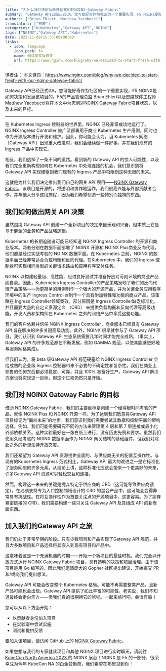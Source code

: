 ```yaml
---
title: "为什么我们决定从新开始我们的NGINX Gateway Fabric"
summary: "Gateway API已经正式GA，您可能好奇作为社区的一个重要实现，F5 NGINX是如何决策和发展该项目的。F5的产品管理总监 Brian Ehlert以及首席软件工程师Matthew Yacobucci将在本文中为您阐述NGINX Gateway Fabric项目及其未来的目标。"
authors: ["Brian Ehlert, Matthew Yacobucci"]
translators: ["林静"]
categories: ["Kubernetes","Gateway API","NGINX"]
tags: ["NGINX","Gateway API","Kubernetes"]
date: 2023-11-08T15:33:00+08:00
links:
  - icon: language
    icon_pack: fa
    name: 阅读英文版原文
    url: https://www.nginx.com/blog/why-we-decided-to-start-fresh-with-our-nginx-gateway-fabric/
---
```


译者注：
本文译自：<https://www.nginx.com/blog/why-we-decided-to-start-fresh-with-our-nginx-gateway-fabric/>

Gateway API已经正式GA，您可能好奇作为社区的一个重要实现，F5 NGINX是如何决策和发展该项目的。F5的产品管理总监 Brian Ehlert以及首席软件工程师Matthew Yacobucci将在本文中为您阐述[NGINX Gateway Fabric](https://github.com/nginxinc/nginx-gateway-fabric)项目状态，以及未来的目标。

---

在 Kubernetes Ingress 控制器的世界里，NGINX 已经非常成功地运行了。NGINX Ingress Controller 被广泛部署用于商业 Kubernetes 生产用例，同时也作为开源版本进行开发和维护。因此，你可能会认为，当 Kubernetes 网络（Gateway API）出现重大改进时，我们会继续做一件好事，并在我们现有的 Ingress 产品中实现它。

相反，我们选择了一条不同的道路。看到新的 Gateway API 的惊人可能性，以及我们完全重新构想如何在 Kubernetes 中处理连接的机会，我们意识到将 Gateway API 实现硬塞到我们现有的 Ingress 产品中将限制这种无限的未来。

这就是为什么我们决定推出我们自己的网关 API 项目——[NGINX Gateway Fabric](https://github.com/nginxinc/nginx-gateway-fabric)。该项目是开源的，将透明和协作地运作。我们很高兴能与外部贡献者合作，并与他人分享这段旅程，因为我们希望创造一些特别而独特的东西。

## 我们如何做出网关 API 决策

虽然围绕 Gateway API 创建一个全新项目的决定来自乐观和兴奋，但本质上它是基于健全的业务和产品战略逻辑。

Kubernetes 的长期追随者可能已经知道 NGINX Ingress Controller 的开源和商业版本。两者分别在数据平面部署了 NGINX 开源和 NGINX  Plus商业反向代理，他们都是经过实战考验的 NGINX 数据平面。在 Kubernetes 之前，NGINX 的数据平面已经非常适合负载均衡和反向代理。在Kubernetes 中，我们的 Ingress 控制器可实现相同类型的关键请求路由和应用程序交付任务。

NGINX 以构建轻量级、高性能、经过良好测试并准备好应对苛刻环境的商业产品而自豪。因此，Kubernetes Ingress Controller的产品策略反映了我们的反向代理产品策略——为更简单的用例制作一个强大的开源产品，并为关键业务应用程序环境中的生产 Ingress Controller制作一个具有附加特性和功能的商业产品。该策略在 Ingress Controller领域奏效，部分原因是 Ingress Controller缺乏标准化，并且需要大量的自定义资源定义 （CRD） 来提供负载均衡和反向代理等高级功能，开发人员和架构师在 Kubernetes 之外的网络产品中享受这些功能。

我们的客户依赖并信任 NGINX Ingress Controller，商业版本已经具有 Gateway API 旨在解决的许多关键高级功能。此外，NGINX 很早就参与了 Gateway API 项目，我们认识到 Gateway API 生态系统需要几年时间才能完全成熟。（事实上，Gateway API 的许多规范都在不断发展，例如 GAMMA 规范，以使其能够更好地与服务网格集成)。

但我们认为，将 beta 级Gateway API 规范硬塞给 NGINX Ingress Controller 会给成熟的企业级 Ingress 控制器带来不必要的不确定性和复杂性。我们在商业上销售的任何东西都必须稳定、可靠，并且 100% 准备好生产。Gateway API 解决方案也将实现这一目标，但这个过程仍然只是开始。

## 我们对 NGINX Gateway Fabric 的目标

借助 NGINX Gateway Fabric，我们的主要目标是创建一个经得起时间考验的产品，就像 NGINX Plus 和 NGINX 开源一样。为了达到我们愿意将Gateway API 项目标记为“面向未来”的地步，我们意识到我们需要尝试其数据和控制平面的架构选择。例如，我们可能需要研究不同的方法来管理第 4 层和第 7 层连接或最小化外部依赖关系。这种实验最好在一张白纸上进行，没有历史先例和要求。虽然我们使用久经考验的 NGINX 数据平面作为 NGINX 网关结构的基础组件，但我们对除此之外的新想法持开放态度。

我们还希望为 Gateway API 资源提供全面的、与供应商无关的配置互操作性。与现有的Kubernetes Ingress 范式相比，Gateway API 最大的改进之一是它标准化了服务网络的许多元素。从理论上讲，这种标准化应该会带来一个更美好的未来，许多Gateway API 资源可以轻松交互和连接。

然而，构建这一未来的关键是抛弃特定于供应商的 CRD（这可能导致供应商锁定）。在必须支持专为入口控制领域设计的 CRD 的混合产品中，这可能会变得非常具有挑战性。在将互操作性作为首要关注点的开源项目中，这更容易。为了摒弃紧密链接的 CRD，我们需要构建一些只关注 Gateway API 及其组成 API 的新表面东西。

## 加入我们的Gateway API 之旅

我们仍处于非常早期的阶段。只有少数项目和产品实现了Gateway API 规范，并且大多数项目和产品选择将其嵌入到现有项目和产品中。

这意味着这是一个充满机遇的时期——开始一个新项目的最佳时机。我们完全以开放方式运行 NGINX Gateway Fabric 项目，具有透明的决策和项目治理。由于该项目是用 Go 编写的，因此我们邀请庞大的 Gopher 社区提出建议、开始提交 PR 和/或向我们提出想法。

Gateway API 可能会改变整个 Kubernetes 格局。可能不再需要整类产品，且新产品可能也会出现。Gateway API 提供了如此丰富的可能性，老实说，我们不知道最终会走向何方——但我们真的很期待它的旅程。一起来旅行吧，会很有趣！

您可以从以下方面开始：

- 以贡献者身份加入项目
- 在实验室中尝试实施
- 测试和提供反馈

要加入该项目，请访问 GitHub 上的 [NGINX Gateway Fabric](https://github.com/nginxinc/nginx-gateway-fabric)。

如果您想与我们的专家就此项目和其他 NGINX 项目进行实时聊天，请前往 [KubeCon North America 2023 ](https://events.linuxfoundation.org/kubecon-cloudnativecon-north-america/)的 NGINX 展台！NGINX 是 F5 的一部分，很荣幸成为今年 KubeCon NA 的白金赞助商，我们希望在那里见到你！
